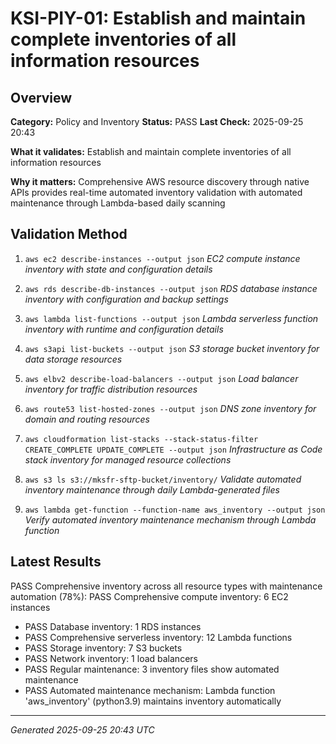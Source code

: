 # KSI-PIY-01: Establish and maintain complete inventories of all information resources

## Overview

**Category:** Policy and Inventory
**Status:** PASS
**Last Check:** 2025-09-25 20:43

**What it validates:** Establish and maintain complete inventories of all information resources

**Why it matters:** Comprehensive AWS resource discovery through native APIs provides real-time automated inventory validation with automated maintenance through Lambda-based daily scanning

## Validation Method

1. `aws ec2 describe-instances --output json`
   *EC2 compute instance inventory with state and configuration details*

2. `aws rds describe-db-instances --output json`
   *RDS database instance inventory with configuration and backup settings*

3. `aws lambda list-functions --output json`
   *Lambda serverless function inventory with runtime and configuration details*

4. `aws s3api list-buckets --output json`
   *S3 storage bucket inventory for data storage resources*

5. `aws elbv2 describe-load-balancers --output json`
   *Load balancer inventory for traffic distribution resources*

6. `aws route53 list-hosted-zones --output json`
   *DNS zone inventory for domain and routing resources*

7. `aws cloudformation list-stacks --stack-status-filter CREATE_COMPLETE UPDATE_COMPLETE --output json`
   *Infrastructure as Code stack inventory for managed resource collections*

8. `aws s3 ls s3://mksfr-sftp-bucket/inventory/`
   *Validate automated inventory maintenance through daily Lambda-generated files*

9. `aws lambda get-function --function-name aws_inventory --output json`
   *Verify automated inventory maintenance mechanism through Lambda function*

## Latest Results

PASS Comprehensive inventory across all resource types with maintenance automation (78%): PASS Comprehensive compute inventory: 6 EC2 instances
- PASS Database inventory: 1 RDS instances
- PASS Comprehensive serverless inventory: 12 Lambda functions
- PASS Storage inventory: 7 S3 buckets
- PASS Network inventory: 1 load balancers
- PASS Regular maintenance: 3 inventory files show automated maintenance
- PASS Automated maintenance mechanism: Lambda function 'aws_inventory' (python3.9) maintains inventory automatically

---
*Generated 2025-09-25 20:43 UTC*
